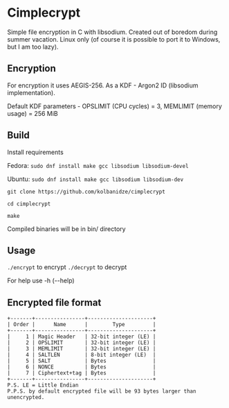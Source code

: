 # Cimplecrypt

Simple file encryption in C with libsodium. Created out of boredom during summer vacation. Linux only (of course it is possible to port it to Windows, but I am too lazy).

## Encryption
For encryption it uses AEGIS-256. As a KDF - Argon2 ID (libsodium implementation).

Default KDF parameters - OPSLIMIT (CPU cycles) = 3, MEMLIMIT (memory usage) = 256 MiB

## Build

Install requirements

Fedora: `sudo dnf install make gcc libsodium libsodium-devel`

Ubuntu: `sudo dnf install make gcc libsodium libsodium-dev`

`git clone https://github.com/kolbanidze/cimplecrypt`

`cd cimplecrypt`

`make`

Compiled binaries will be in bin/ directory

## Usage

`./encrypt` to encrypt
`./decrypt` to decrypt

For help use -h (--help)

## Encrypted file format
```
+-------+----------------+---------------------+
| Order |      Name      |        Type         |
+-------+----------------+---------------------+
|     1 | Magic Header   | 32-bit integer (LE) |
|     2 | OPSLIMIT       | 32-bit integer (LE) |
|     3 | MEMLIMIT       | 32-bit integer (LE) |
|     4 | SALTLEN        | 8-bit integer (LE)  |
|     5 | SALT           | Bytes               |
|     6 | NONCE          | Bytes               |
|     7 | Ciphertext+tag | Bytes               |
+-------+----------------+---------------------+
P.S. LE = Little Endian
P.P.S. by default encrypted file will be 93 bytes larger than unencrypted.
```